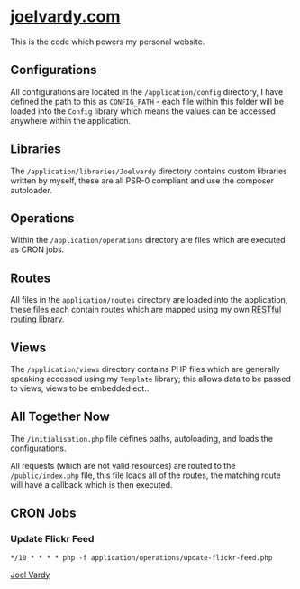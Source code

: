 # [joelvardy.com][joelvardy]

This is the code which powers my personal website.

## Configurations

All configurations are located in the `/application/config` directory, I have defined the path to this as `CONFIG_PATH` - each file within this folder will be loaded into the `Config` library which means the values can be accessed anywhere within the application.

## Libraries

The `/application/libraries/Joelvardy` directory contains custom libraries written by myself, these are all PSR-0 compliant and use the composer autoloader.

## Operations

Within the `/application/operations` directory are files which are executed as CRON jobs.

## Routes

All files in the `application/routes` directory are loaded into the application, these files each contain routes which are mapped using my own [RESTful routing library][routes].

## Views

The `/application/views` directory contains PHP files which are generally speaking accessed using my `Template` library; this allows data to be passed to views, views to be embedded ect..

## All Together Now

The `/initialisation.php` file defines paths, autoloading, and loads the configurations.

All requests (which are not valid resources) are routed to the `/public/index.php` file, this file loads all of the routes, the matching route will have a callback which is then executed.

## CRON Jobs

### Update Flickr Feed

```
*/10 * * * * php -f application/operations/update-flickr-feed.php
```

[Joel Vardy][joelvardy]

  [joelvardy]: http://joelvardy.com/
  [routes]: https://packagist.org/packages/joelvardy/routes